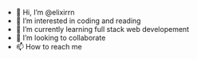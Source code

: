 - 👋 Hi, I’m @elixirrn
- 👀 I’m interested in coding and reading
- 🌱 I’m currently learning full stack web developement
- 💞️ I’m looking to collaborate 
- 📫 How to reach me 

<!---
elixirrn/elixirrn is a ✨ special ✨ repository because its `README.md` (this file) appears on your GitHub profile.
You can click the Preview link to take a look at your changes.
--->
